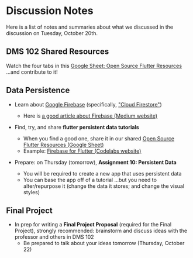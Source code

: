 # Discussion Notes

Here is a list of notes and summaries about what we discussed in the discussion on Tuesday, October 20th.

## DMS 102 Shared Resources

Watch the four tabs in this [Google Sheet: Open Source Flutter Resources](https://docs.google.com/spreadsheets/d/1q9B9kctL961wwVnVgzTvkROltFTi1rKL3NvXwDOovys/edit#gid=747018430) ...and contribute to it!

## Data Persistence

- Learn about [Google Firebase](https://firebase.google.com/) (specifically, ["Cloud Firestore"](https://firebase.google.com/docs/firestore))
  - Here is [a good article about Firebase (Medium website)](https://medium.com/firebase-developers/what-is-firebase-the-complete-story-abridged-bcc730c5f2c0)

- Find, try, and share **flutter persistent data tutorials** 
  - When you find a good one, share it in our shared [Open Source Flutter Resources (Google Sheet)](https://docs.google.com/spreadsheets/d/1q9B9kctL961wwVnVgzTvkROltFTi1rKL3NvXwDOovys/edit#gid=311378758)
  - Example: [Firebase for Flutter (Codelabs website)](https://codelabs.developers.google.com/codelabs/flutter-firebase#0)
- Prepare: on Thursday (tomorrow), **Assignment 10: Persistent Data**
  - You will be required to create a new app that uses persistent data
  - You can base the app off of a tutorial ...but you need to alter/repurpose it (change the data it stores; and change the visual styles)

## Final Project

- In prep for writing a **Final Project Proposal** (required for the Final Project), strongly recommended: brainstorm and discuss ideas with the professor and others in DMS 102
  - Be prepared to talk about your ideas tomorrow (Thursday, October 22)
